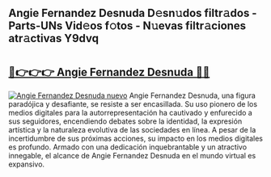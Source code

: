 ## Angie Fernandez Desnuda D𝚎sn𝚞dos filtr𝚊dos - Parts-UNs Vid𝚎os f𝚘tos - N𝚞evas filtr𝚊ciones atr𝚊ctivas Y9dvq

# <h2><a href="http://mb7axj.tromn.icu/?c=Angie+Fernandez+Desnuda">🔗👉👉👉 Angie Fernandez Desnuda 🔗🔗</a></h2>

[![Angie Fernandez Desnuda nuevo](https://i.imgur.com/pEAQMta.gif)](http://mb7axj.tromn.icu/?c=Angie+Fernandez+Desnuda)
Angie Fernandez Desnuda, una figura paradójica y desafiante, se resiste a ser encasillada. Su uso pionero de los medios digitales para la autorrepresentación ha cautivado y enfurecido a sus seguidores, encendiendo debates sobre la identidad, la expresión artística y la naturaleza evolutiva de las sociedades en línea. A pesar de la incertidumbre de sus próximas acciones, su impacto en los medios digitales es profundo. Armado con una dedicación inquebrantable y un atractivo innegable, el alcance de Angie Fernandez Desnuda en el mundo virtual es expansivo.
